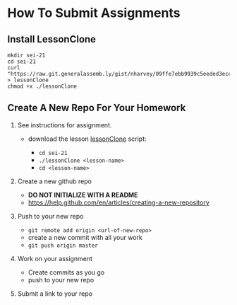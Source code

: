 # How To Submit Assignments

## Install LessonClone

```
mkdir sei-21
cd sei-21
curl "https://raw.git.generalassemb.ly/gist/nharvey/09ffe7ebb9939c5eeded3ece2ddbbb62/raw/26d0192789e6782427f7a86e0919d161ebc07050/lessonClone" > lessonClone
chmod +x ./lessonClone
```

## Create A New Repo For Your Homework

1. See instructions for assignment.

    * download the lesson [lessonClone][lessonClone] script:

        * `cd sei-21`
        * `./lessonClone <lesson-name>`
        * `cd <lesson-name>`
1.  Create a new github repo

    * __DO NOT INITIALIZE WITH A README__
    * https://help.github.com/en/articles/creating-a-new-repository
1. Push to your new repo
    
    * `git remote add origin <url-of-new-repo>`
    * create a new commit with all your work
    * `git push origin master`
1. Work on your assignment

    * Create commits as you go
    * push to your new repo
1. Submit a link to your repo

[lessonClone]: ./src/lessonClone

